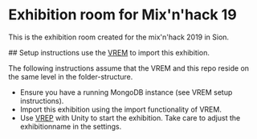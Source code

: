 # Exhibition room for Mix'n'hack 19
This is the exhibition room created for the mix'n'hack 2019 in Sion.

## Setup instructions
use the [VREM](https://github.com/dbisUnibas/virtual-exhibition-manager/blob/master/README.md) to import this exhibition.

The following instructions assume that the VREM and this repo reside on the same level in the folder-structure.

* Ensure you have a running MongoDB instance (see VREM setup instructions). 
* Import this exhibition using the import functionality of VREM.
* Use [VREP](https://github.com/dbisUnibas/virtual-exhibition-presenter) with Unity to start the exhibition. Take care to adjust the exhibitionname in the settings.
